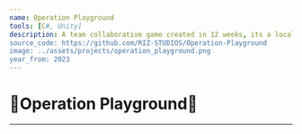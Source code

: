 ```yaml
---
name: Operation Playground
tools: [C#, Unity]
description: A team collaborative game created in 12 weeks, its a local multiplayer game based on a children's playground game.
source_code: https://github.com/RIZ-STUDIOS/Operation-Playground
image: ../assets/projects/operation_playground.png
year_from: 2023
---
```


# 🔫Operation Playground🔫

---